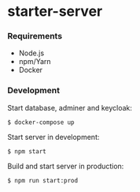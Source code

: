 # starter-server

### Requirements

- Node.js
- npm/Yarn
- Docker

### Development

Start database, adminer and keycloak:

```
$ docker-compose up
```

Start server in development:

```
$ npm start
```

Build and start server in production:

```
$ npm run start:prod
```
